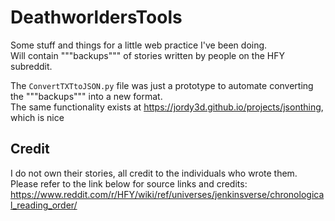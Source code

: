 # DeathworldersTools
 
Some stuff and things for a little web practice I've been doing.  
Will contain """backups""" of stories written by people on the HFY subreddit.  

The `ConvertTXTtoJSON.py` file was just a prototype to automate converting the """backups""" into a new format.  
The same functionality exists at https://jordy3d.github.io/projects/jsonthing, which is nice

## Credit
I do not own their stories, all credit to the individuals who wrote them.  
Please refer to the link below for source links and credits:  
https://www.reddit.com/r/HFY/wiki/ref/universes/jenkinsverse/chronological_reading_order/

